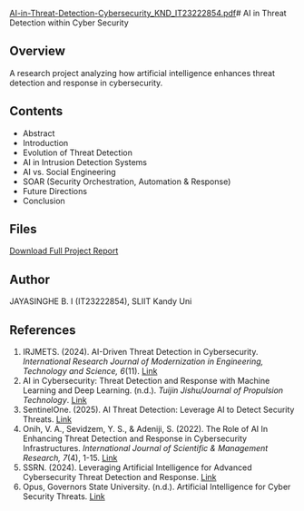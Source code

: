 [AI-in-Threat-Detection-Cybersecurity_KND_IT23222854.pdf](https://github.com/user-attachments/files/20360179/AI-in-Threat-Detection-Cybersecurity_KND_IT23222854.pdf)# AI in Threat Detection within Cyber Security

## Overview
A research project analyzing how artificial intelligence enhances threat detection and response in cybersecurity.

## Contents
- Abstract
- Introduction
- Evolution of Threat Detection
- AI in Intrusion Detection Systems
- AI vs. Social Engineering
- SOAR (Security Orchestration, Automation & Response)
- Future Directions
- Conclusion

## Files
[Download Full Project Report]([AI-in-Threat-Detection-Cybersecurity_KND_IT23222854.pdf](https://github.com/user-attachments/files/20360215/AI-in-Threat-Detection-Cybersecurity_KND_IT23222854.pdf))

## Author
JAYASINGHE B. I (IT23222854), SLIIT Kandy Uni

## References

1. IRJMETS. (2024). AI-Driven Threat Detection in Cybersecurity. *International Research Journal of Modernization in Engineering, Technology and Science, 6*(11). [Link](https://www.irjmets.com/uploadedfiles/paper/issue_11_november_2024/38223/final/fin_irjmets1716044548.pdf)
2. AI in Cybersecurity: Threat Detection and Response with Machine Learning and Deep Learning. (n.d.). *Tuijin Jishu/Journal of Propulsion Technology*. [Link](https://www.semanticscholar.org/paper/AI-in-Cybersecurity%3A-Threat-Detection-and-Response-Li-Yin/4a4f0d7b2c4c6a5e0d4a7d6e1b7c7a7b2b6d4c7e)
3. SentinelOne. (2025). AI Threat Detection: Leverage AI to Detect Security Threats. [Link](https://www.sentinelone.com/blog/ai-threat-detection-leverage-ai-to-detect-security-threats/)
4. Onih, V. A., Sevidzem, Y. S., & Adeniji, S. (2022). The Role of AI In Enhancing Threat Detection and Response in Cybersecurity Infrastructures. *International Journal of Scientific & Management Research, 7*(4), 1-15. [Link](https://www.researchgate.net/publication/360735351_The_Role_of_AI_In_Enhancing_Threat_Detection_and_Response_in_Cybersecurity_Infrastructures)
5. SSRN. (2024). Leveraging Artificial Intelligence for Advanced Cybersecurity Threat Detection and Response. [Link](https://papers.ssrn.com/sol3/papers.cfm?abstract_id=4698581)
6. Opus, Governors State University. (n.d.). Artificial Intelligence for Cyber Security Threats. [Link](https://opus.govst.edu/theses/1237/)

